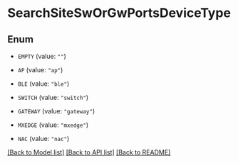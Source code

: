 # SearchSiteSwOrGwPortsDeviceType

## Enum


* `EMPTY` (value: `""`)

* `AP` (value: `"ap"`)

* `BLE` (value: `"ble"`)

* `SWITCH` (value: `"switch"`)

* `GATEWAY` (value: `"gateway"`)

* `MXEDGE` (value: `"mxedge"`)

* `NAC` (value: `"nac"`)


[[Back to Model list]](../README.md#documentation-for-models) [[Back to API list]](../README.md#documentation-for-api-endpoints) [[Back to README]](../README.md)


